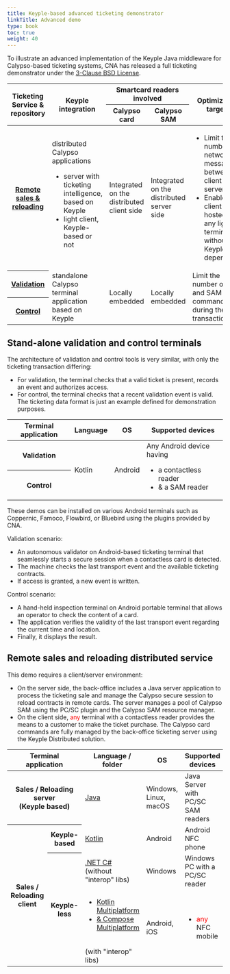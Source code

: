 ```yaml
---
title: Keyple-based advanced ticketing demonstrator
linkTitle: Advanced demo
type: book
toc: true
weight: 40
---
```

To illustrate an advanced implementation of the Keyple Java middleware for Calypso-based ticketing systems, CNA has released a full ticketing demonstrator under the <a href="https://opensource.org/license/bsd-3-clause" target="_blank" rel="noopener">3-Clause BSD License</a>.

<table>
	<thead>
		<tr>
			<th scope="col" rowspan="2">Ticketing Service & repository</th>
			<th scope="col" rowspan="2">Keyple integration</th>
			<th scope="colgroup" colspan="2">Smartcard readers involved</th>
			<th scope="col" rowspan="2">Optimization targets</th>
		</tr>
		<tr>
			<th scope="col">Calypso card</th>
			<th scope="col">Calypso SAM</th>
		</tr>
	</thead>
	<tbody>
		<tr>
			<th scope="row"><a href="https://github.com/calypsonet/keyple-java-demo-remote" target="_blank" rel="noopener">Remote sales & reloading</a></th>
			<td>distributed Calypso applications
                <ul><li>server with ticketing intelligence, based on Keyple</li>
                <li>light client, Keyple-based or not</li></ul>
            </td>
			<td>Integrated on the distributed client side</td>
			<td>Integrated on the distributed server side</td>
			<td>
                <ul><li>Limit the number of network messages between client and server</li>
                <li>Enable client to be hosted on any light terminal without Keyple dependency</li></ul>
            </td>
		</tr>
		<tr>
			<th scope="row"><a href="https://github.com/calypsonet/keyple-android-demo-validation" target="_blank" rel="noopener">Validation</a></th>
			<td rowspan="2">standalone Calypso terminal application based on Keyple</td>
			<td rowspan="2">Locally embedded</td>
			<td rowspan="2">Locally embedded</td>
			<td rowspan="2">Limit the number of card and SAM commands during the card transaction</td>
		</tr>
		<tr>
			<th scope="row"><a href="https://github.com/calypsonet/keyple-android-demo-control" target="_blank" rel="noopener">Control</a></th>
		</tr>
	</tbody>
</table>

## Stand-alone validation and control terminals

The architecture of validation and control tools is very similar, with only the ticketing transaction differing:
- For validation, the terminal checks that a valid ticket is present, records an event and authorizes access.
- For control, the terminal checks that a recent validation event is valid.
  The ticketing data format is just an example defined for demonstration purposes.

<table>
	<thead>
		<tr>
			<th scope="col">Terminal application</th>
			<th scope="col">Language</th>
			<th scope="col">OS</th>
			<th scope="col">Supported devices</th>
		</tr>
	</thead>
	<tbody>
		<tr>
			<th scope="row">Validation</th>
			<td rowspan="2">Kotlin</td>
			<td rowspan="2">Android</td>
			<td rowspan="2">Any Android device having
                <ul><li>a contactless reader</li>
                <li>& a SAM reader</li></ul>
            </td>
		</tr>
		<tr>
			<th scope="row">Control</th>
		</tr>
	</tbody>
</table>

These demos can be installed on various Android terminals such as Coppernic, Famoco, Flowbird, or Bluebird using the plugins provided by CNA.

Validation scenario:
- An autonomous validator on Android-based ticketing terminal that seamlessly starts a secure session when a contactless card is detected.
- The machine checks the last transport event and the available ticketing contracts.
- If access is granted, a new event is written.

Control scenario:
- A hand-held inspection terminal on Android portable terminal that allows an operator to check the content of a card.
- The application verifies the validity of the last transport event regarding the current time and location.
- Finally, it displays the result.

## Remote sales and reloading distributed service

This demo requires a client/server environment:
- On the server side, the back-office includes a Java server application to process the ticketing sale and manage the Calypso secure session to reload contracts in remote cards. The server manages a pool of Calypso SAM using the PC/SC plugin and the Calypso SAM resource manager.
- On the client side, <span style="color: red;">any</span> terminal with a contactless reader provides the means to a customer to make the ticket purchase. The Calypso card commands are fully managed by the back-office ticketing server using the Keyple Distributed solution.

<table>
	<thead>
		<tr>
			<th scope="col" colspan="2">Terminal application</th>
			<th scope="col">Language / folder</th>
			<th scope="col">OS</th>
			<th scope="col">Supported devices</th>
		</tr>
	</thead>
	<tbody>
		<tr>
			<th scope="row" colspan="2">Sales / Reloading server<br>(Keyple based)</th>
			<td><a href="https://github.com/calypsonet/keyple-demo-ticketing-reloading-remote/tree/main/server" target="_blank" rel="noopener">Java</a></td>
			<td>Windows, Linux, macOS</td>
			<td>Java Server with PC/SC SAM readers</td>
		</tr>
		<tr>
			<th scope="rowgroup" rowspan="3">Sales / Reloading client</th>
			<th scope="row">Keyple-based</th>
			<td><a href="https://github.com/calypsonet/keyple-demo-ticketing-reloading-remote/tree/main/client/keyple-mobile-android" target="_blank" rel="noopener">Kotlin</a></td>
			<td rowspan="1">Android</td>
			<td rowspan="1">Android NFC phone</td>
		</tr>
		<tr>
			<th scope="rowgroup" rowspan="2">Keyple-less</th>
			<td><a href="https://github.com/calypsonet/keyple-demo-ticketing-reloading-remote/tree/main/client/pc-dotnet" target="_blank" rel="noopener">.NET C#</a><br/>(without "interop" libs)</td>
			<td>Windows</td>
			<td>Windows PC with a PC/SC reader</td>
		</tr>
		<tr>
			<td><a href="https://github.com/calypsonet/keyple-demo-ticketing-reloading-remote/tree/main/client/interop-mobile-multiplatform" target="_blank" rel="noopener">
                <ul><li>Kotlin Multiplatform</li>
                <li>& Compose Multiplatform</li></ul>
            </a><br/>(with "interop" libs)</td>
			<td><!--Windows, Linux, macOS, -->Android, iOS</td>
			<td>
                <ul><li><span style="color: red;">any</span> NFC mobile</li>
                <!--<li><span style="color: red;">any</span> PC with a PC/SC reader</li>--></ul>
            </td>
		</tr>
	</tbody>
</table>